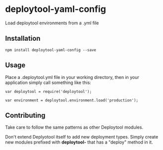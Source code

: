 deploytool-yaml-config
==========

Load deploytool environments from a .yml file

## Installation

    npm install deploytool-yaml-config --save

## Usage

Place a .deploytool.yml file in your working directory, then in your application simply call something like this:

    var deploytool = require('deploytool');

    var environment = deploytool.environment.load('production');

## Contributing

Take care to follow the same patterns as other Deploytool modules.

Don't extend Deplyotool itself to add new deployment types. Simply create new modules
prefixed with **deploytool-** that has a "deploy" method in it.
